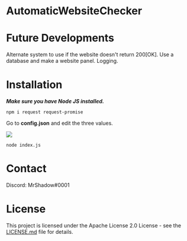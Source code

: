 # AutomaticWebsiteChecker

# Future Developments
Alternate system to use if the website doesn't return 200[OK].
Use a database and make a website panel.
Logging.

# Installation
***Make sure you have Node JS installed.***

```
npm i request request-promise
```

Go to **config.json** and edit the three values.

![](https://cdn.discordapp.com/attachments/695841512893710336/698545491692093580/unknown.png)

```
node index.js
```

# Contact
Discord: MrShadow#0001

# License

This project is licensed under the Apache License 2.0 License - see the [LICENSE.md](https://github.com/UsmanSamiMahmood/AutomaticWebsiteChecker/blob/master/LICENSE.md) file for details.
